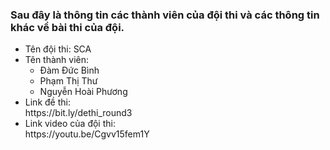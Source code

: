 ### Sau đây là thông tin các thành viên của đội thi và các thông tin khác về bài thi của đội.
<ul>
 <li>Tên đội thi: SCA </li>
  <li>Tên thành viên:
  <ul>
    <li> Đàm Đức Bình</li>
    <li> Phạm Thị Thư </li>
    <li>Nguyễn Hoài Phương</li>   
 </ul>
  </li>
 <li>Link đề thi:</li> https://bit.ly/dethi_round3
 <li>Link video của đội thi:</li> https://youtu.be/Cgvv15fem1Y
